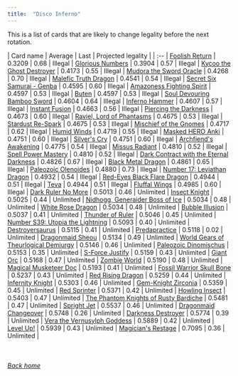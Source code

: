 ```yaml
---
title:  "Disco Inferno"
---
```


This is a list of cards that are likely to change legality before the next rotation.

| Card name | Average | Last | Projected legality |
| :-- |
[Foolish Return](https://db.ygoprodeck.com/card/?search=Foolish%20Return) | 0.3209 | 0.68 | Illegal |
[Glorious Numbers](https://db.ygoprodeck.com/card/?search=Glorious%20Numbers) | 0.3904 | 0.57 | Illegal |
[Kycoo the Ghost Destroyer](https://db.ygoprodeck.com/card/?search=Kycoo%20the%20Ghost%20Destroyer) | 0.4173 | 0.55 | Illegal |
[Mudora the Sword Oracle](https://db.ygoprodeck.com/card/?search=Mudora%20the%20Sword%20Oracle) | 0.4268 | 0.70 | Illegal |
[Malefic Truth Dragon](https://db.ygoprodeck.com/card/?search=Malefic%20Truth%20Dragon) | 0.4541 | 0.54 | Illegal |
[Secret Six Samurai - Genba](https://db.ygoprodeck.com/card/?search=Secret%20Six%20Samurai%20-%20Genba) | 0.4595 | 0.60 | Illegal |
[Amazoness Fighting Spirit](https://db.ygoprodeck.com/card/?search=Amazoness%20Fighting%20Spirit) | 0.4597 | 0.53 | Illegal |
[Buten](https://db.ygoprodeck.com/card/?search=Buten) | 0.4597 | 0.53 | Illegal |
[Soul Devouring Bamboo Sword](https://db.ygoprodeck.com/card/?search=Soul%20Devouring%20Bamboo%20Sword) | 0.4604 | 0.64 | Illegal |
[Inferno Hammer](https://db.ygoprodeck.com/card/?search=Inferno%20Hammer) | 0.4607 | 0.57 | Illegal |
[Instant Fusion](https://db.ygoprodeck.com/card/?search=Instant%20Fusion) | 0.4663 | 0.56 | Illegal |
[Piercing the Darkness](https://db.ygoprodeck.com/card/?search=Piercing%20the%20Darkness) | 0.4673 | 0.60 | Illegal |
[Raviel, Lord of Phantasms](https://db.ygoprodeck.com/card/?search=Raviel,%20Lord%20of%20Phantasms) | 0.4675 | 0.53 | Illegal |
[Stardust Re-Spark](https://db.ygoprodeck.com/card/?search=Stardust%20Re-Spark) | 0.4675 | 0.53 | Illegal |
[Mischief of the Gnomes](https://db.ygoprodeck.com/card/?search=Mischief%20of%20the%20Gnomes) | 0.4717 | 0.62 | Illegal |
[Humid Winds](https://db.ygoprodeck.com/card/?search=Humid%20Winds) | 0.4719 | 0.55 | Illegal |
[Masked HERO Anki](https://db.ygoprodeck.com/card/?search=Masked%20HERO%20Anki) | 0.4751 | 0.60 | Illegal |
[Silver's Cry](https://db.ygoprodeck.com/card/?search=Silver's%20Cry) | 0.4751 | 0.60 | Illegal |
[Archfiend's Awakening](https://db.ygoprodeck.com/card/?search=Archfiend's%20Awakening) | 0.4775 | 0.54 | Illegal |
[Missus Radiant](https://db.ygoprodeck.com/card/?search=Missus%20Radiant) | 0.4810 | 0.52 | Illegal |
[Spell Power Mastery](https://db.ygoprodeck.com/card/?search=Spell%20Power%20Mastery) | 0.4810 | 0.52 | Illegal |
[Dark Contract with the Eternal Darkness](https://db.ygoprodeck.com/card/?search=Dark%20Contract%20with%20the%20Eternal%20Darkness) | 0.4826 | 0.67 | Illegal |
[Black Metal Dragon](https://db.ygoprodeck.com/card/?search=Black%20Metal%20Dragon) | 0.4861 | 0.65 | Illegal |
[Paleozoic Olenoides](https://db.ygoprodeck.com/card/?search=Paleozoic%20Olenoides) | 0.4880 | 0.73 | Illegal |
[Number 17: Leviathan Dragon](https://db.ygoprodeck.com/card/?search=Number%2017:%20Leviathan%20Dragon) | 0.4932 | 0.54 | Illegal |
[Red-Eyes Black Flare Dragon](https://db.ygoprodeck.com/card/?search=Red-Eyes%20Black%20Flare%20Dragon) | 0.4944 | 0.51 | Illegal |
[Teva](https://db.ygoprodeck.com/card/?search=Teva) | 0.4944 | 0.51 | Illegal |
[Fluffal Wings](https://db.ygoprodeck.com/card/?search=Fluffal%20Wings) | 0.4985 | 0.60 | Illegal |
[Dark Ruler No More](https://db.ygoprodeck.com/card/?search=Dark%20Ruler%20No%20More) | 0.5013 | 0.46 | Unlimited |
[Insect Knight](https://db.ygoprodeck.com/card/?search=Insect%20Knight) | 0.5025 | 0.44 | Unlimited |
[Nidhogg, Generaider Boss of Ice](https://db.ygoprodeck.com/card/?search=Nidhogg,%20Generaider%20Boss%20of%20Ice) | 0.5034 | 0.48 | Unlimited |
[White Rose Dragon](https://db.ygoprodeck.com/card/?search=White%20Rose%20Dragon) | 0.5034 | 0.48 | Unlimited |
[Bubble Illusion](https://db.ygoprodeck.com/card/?search=Bubble%20Illusion) | 0.5037 | 0.41 | Unlimited |
[Thunder of Ruler](https://db.ygoprodeck.com/card/?search=Thunder%20of%20Ruler) | 0.5046 | 0.45 | Unlimited |
[Number S39: Utopia the Lightning](https://db.ygoprodeck.com/card/?search=Number%20S39:%20Utopia%20the%20Lightning) | 0.5093 | 0.40 | Unlimited |
[Destroyersaurus](https://db.ygoprodeck.com/card/?search=Destroyersaurus) | 0.5115 | 0.41 | Unlimited |
[Predapractice](https://db.ygoprodeck.com/card/?search=Predapractice) | 0.5118 | 0.02 | Unlimited |
[Dragonmaid Sheou](https://db.ygoprodeck.com/card/?search=Dragonmaid%20Sheou) | 0.5134 | 0.49 | Unlimited |
[World Gears of Theurlogical Demiurgy](https://db.ygoprodeck.com/card/?search=World%20Gears%20of%20Theurlogical%20Demiurgy) | 0.5146 | 0.46 | Unlimited |
[Paleozoic Dinomischus](https://db.ygoprodeck.com/card/?search=Paleozoic%20Dinomischus) | 0.5153 | 0.35 | Unlimited |
[S-Force Justify](https://db.ygoprodeck.com/card/?search=S-Force%20Justify) | 0.5159 | 0.43 | Unlimited |
[Giant Orc](https://db.ygoprodeck.com/card/?search=Giant%20Orc) | 0.5168 | 0.47 | Unlimited |
[Zombie World](https://db.ygoprodeck.com/card/?search=Zombie%20World) | 0.5190 | 0.48 | Unlimited |
[Magical Musketeer Doc](https://db.ygoprodeck.com/card/?search=Magical%20Musketeer%20Doc) | 0.5193 | 0.41 | Unlimited |
[Fossil Warrior Skull Bone](https://db.ygoprodeck.com/card/?search=Fossil%20Warrior%20Skull%20Bone) | 0.5237 | 0.43 | Unlimited |
[Red Rising Dragon](https://db.ygoprodeck.com/card/?search=Red%20Rising%20Dragon) | 0.5259 | 0.44 | Unlimited |
[Infernity Knight](https://db.ygoprodeck.com/card/?search=Infernity%20Knight) | 0.5303 | 0.46 | Unlimited |
[Gem-Knight Zirconia](https://db.ygoprodeck.com/card/?search=Gem-Knight%20Zirconia) | 0.5359 | 0.45 | Unlimited |
[Red Sprinter](https://db.ygoprodeck.com/card/?search=Red%20Sprinter) | 0.5371 | 0.42 | Unlimited |
[Howling Insect](https://db.ygoprodeck.com/card/?search=Howling%20Insect) | 0.5403 | 0.47 | Unlimited |
[The Phantom Knights of Rusty Bardiche](https://db.ygoprodeck.com/card/?search=The%20Phantom%20Knights%20of%20Rusty%20Bardiche) | 0.5481 | 0.47 | Unlimited |
[Spright Jet](https://db.ygoprodeck.com/card/?search=Spright%20Jet) | 0.5537 | 0.46 | Unlimited |
[Dragonmaid Changeover](https://db.ygoprodeck.com/card/?search=Dragonmaid%20Changeover) | 0.5748 | 0.26 | Unlimited |
[Darkness Destroyer](https://db.ygoprodeck.com/card/?search=Darkness%20Destroyer) | 0.5774 | 0.39 | Unlimited |
[Vera the Vernusylph Goddess](https://db.ygoprodeck.com/card/?search=Vera%20the%20Vernusylph%20Goddess) | 0.5889 | 0.42 | Unlimited |
[Level Up!](https://db.ygoprodeck.com/card/?search=Level%20Up!) | 0.5939 | 0.43 | Unlimited |
[Magician's Restage](https://db.ygoprodeck.com/card/?search=Magician's%20Restage) | 0.7095 | 0.36 | Unlimited |

<br>

###### [Back home](index)